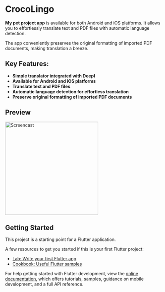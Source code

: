 # CrocoLingo

**My pet project app** is available for both Android and iOS platforms.
It allows you to effortlessly translate text and PDF files with automatic language detection. 

The app conveniently preserves the original formatting of imported PDF documents, making translation a
breeze. 

## Key Features:

- **Simple translator integrated with Deepl**
- **Available for Android and iOS platforms**
- **Translate text and PDF files**
- **Automatic language detection for effortless translation**
- **Preserve original formatting of imported PDF documents**

## Preview

<img src="screencast.gif" width=300 alt="Screencast"/>

## Getting Started

This project is a starting point for a Flutter application.

A few resources to get you started if this is your first Flutter project:

- [Lab: Write your first Flutter app](https://docs.flutter.dev/get-started/codelab)
- [Cookbook: Useful Flutter samples](https://docs.flutter.dev/cookbook)

For help getting started with Flutter development, view the
[online documentation](https://docs.flutter.dev/), which offers tutorials,
samples, guidance on mobile development, and a full API reference.
